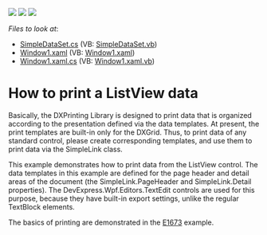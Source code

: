 <!-- default badges list -->
![](https://img.shields.io/endpoint?url=https://codecentral.devexpress.com/api/v1/VersionRange/128596033/2023.1)
[![](https://img.shields.io/badge/Open_in_DevExpress_Support_Center-FF7200?style=flat-square&logo=DevExpress&logoColor=white)](https://supportcenter.devexpress.com/ticket/details/E1882)
[![](https://img.shields.io/badge/📖_How_to_use_DevExpress_Examples-e9f6fc?style=flat-square)](https://docs.devexpress.com/GeneralInformation/403183)
<!-- default badges end -->
<!-- default file list -->
*Files to look at*:

* [SimpleDataSet.cs](./CS/SimpleDataSet.cs) (VB: [SimpleDataSet.vb](./VB/SimpleDataSet.vb))
* [Window1.xaml](./CS/Window1.xaml) (VB: [Window1.xaml](./VB/Window1.xaml))
* [Window1.xaml.cs](./CS/Window1.xaml.cs) (VB: [Window1.xaml.vb](./VB/Window1.xaml.vb))
<!-- default file list end -->
# How to print a ListView data


<p>Basically, the DXPrinting Library is designed to print data that is organized according to the presentation defined via the data templates. At present, the print templates are built-in only for the DXGrid. Thus, to print data of any standard control, please create corresponding templates, and use them to print data via the SimpleLink class.</p><p>This example demonstrates how to print data from the ListView control. The data templates in this example are defined for the page header and detail areas of the document (the SimpleLink.PageHeader and SimpleLink.Detail properties). The DevExpress.Wpf.Editors.TextEdit controls are used for this purpose, because they have built-in export settings, unlike the regular TextBlock elements. </p><p>The basics of printing are demonstrated in the <a href="https://www.devexpress.com/Support/Center/p/E1673">E1673</a> example.</p>

<br/>



